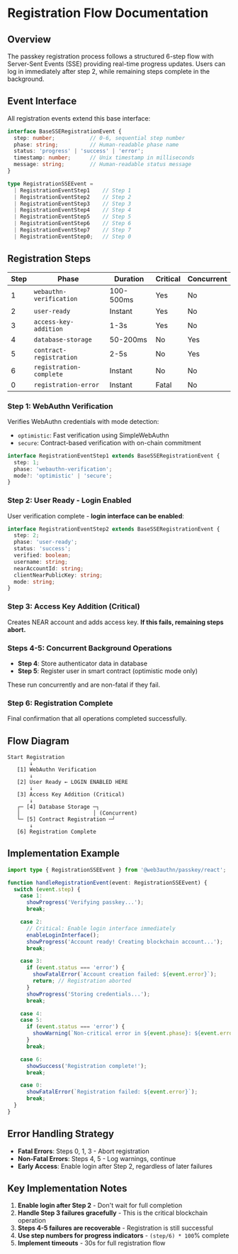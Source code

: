 # Registration Flow Documentation

## Overview

The passkey registration process follows a structured 6-step flow with Server-Sent Events (SSE) providing real-time progress updates. Users can log in immediately after step 2, while remaining steps complete in the background.

## Event Interface

All registration events extend this base interface:

```typescript
interface BaseSSERegistrationEvent {
  step: number;           // 0-6, sequential step number
  phase: string;          // Human-readable phase name
  status: 'progress' | 'success' | 'error';
  timestamp: number;      // Unix timestamp in milliseconds
  message: string;        // Human-readable status message
}

type RegistrationSSEEvent =
  | RegistrationEventStep1    // Step 1
  | RegistrationEventStep2    // Step 2
  | RegistrationEventStep3    // Step 3
  | RegistrationEventStep4    // Step 4
  | RegistrationEventStep5    // Step 5
  | RegistrationEventStep6    // Step 6
  | RegistrationEventStep7    // Step 7
  | RegistrationEventStep0;   // Step 0
```

## Registration Steps

| Step | Phase | Duration | Critical | Concurrent |
|------|-------|----------|----------|------------|
| 1 | `webauthn-verification` | 100-500ms | Yes | No |
| 2 | `user-ready` | Instant | Yes | No |
| 3 | `access-key-addition` | 1-3s | Yes | No |
| 4 | `database-storage` | 50-200ms | No | Yes |
| 5 | `contract-registration` | 2-5s | No | Yes |
| 6 | `registration-complete` | Instant | No | No |
| 0 | `registration-error` | Instant | Fatal | No |

### Step 1: WebAuthn Verification
Verifies WebAuthn credentials with mode detection:
- `optimistic`: Fast verification using SimpleWebAuthn
- `secure`: Contract-based verification with on-chain commitment

```typescript
interface RegistrationEventStep1 extends BaseSSERegistrationEvent {
  step: 1;
  phase: 'webauthn-verification';
  mode?: 'optimistic' | 'secure';
}
```

### Step 2: User Ready - Login Enabled
User verification complete - **login interface can be enabled**:

```typescript
interface RegistrationEventStep2 extends BaseSSERegistrationEvent {
  step: 2;
  phase: 'user-ready';
  status: 'success';
  verified: boolean;
  username: string;
  nearAccountId: string;
  clientNearPublicKey: string;
  mode: string;
}
```

### Step 3: Access Key Addition (Critical)
Creates NEAR account and adds access key. **If this fails, remaining steps abort.**

### Steps 4-5: Concurrent Background Operations
- **Step 4**: Store authenticator data in database
- **Step 5**: Register user in smart contract (optimistic mode only)

These run concurrently and are non-fatal if they fail.

### Step 6: Registration Complete
Final confirmation that all operations completed successfully.

## Flow Diagram

```
Start Registration
       ↓
   [1] WebAuthn Verification
       ↓
   [2] User Ready ← LOGIN ENABLED HERE
       ↓
   [3] Access Key Addition (Critical)
       ↓
   ┌─ [4] Database Storage ─┐
   │                       │ (Concurrent)
   └─ [5] Contract Registration ─┘
       ↓
   [6] Registration Complete
```

## Implementation Example

```typescript
import type { RegistrationSSEEvent } from '@web3authn/passkey/react';

function handleRegistrationEvent(event: RegistrationSSEEvent) {
  switch (event.step) {
    case 1:
      showProgress('Verifying passkey...');
      break;

    case 2:
      // Critical: Enable login interface immediately
      enableLoginInterface();
      showProgress('Account ready! Creating blockchain account...');
      break;

    case 3:
      if (event.status === 'error') {
        showFatalError(`Account creation failed: ${event.error}`);
        return; // Registration aborted
      }
      showProgress('Storing credentials...');
      break;

    case 4:
    case 5:
      if (event.status === 'error') {
        showWarning(`Non-critical error in ${event.phase}: ${event.error}`);
      }
      break;

    case 6:
      showSuccess('Registration complete!');
      break;

    case 0:
      showFatalError(`Registration failed: ${event.error}`);
      break;
  }
}
```

## Error Handling Strategy

- **Fatal Errors**: Steps 0, 1, 3 - Abort registration
- **Non-Fatal Errors**: Steps 4, 5 - Log warnings, continue
- **Early Access**: Enable login after Step 2, regardless of later failures

## Key Implementation Notes

1. **Enable login after Step 2** - Don't wait for full completion
2. **Handle Step 3 failures gracefully** - This is the critical blockchain operation
3. **Steps 4-5 failures are recoverable** - Registration is still successful
4. **Use step numbers for progress indicators** - `(step/6) * 100`% complete
5. **Implement timeouts** - 30s for full registration flow